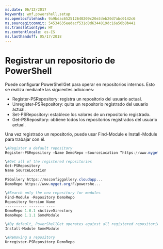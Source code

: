 ```yaml
---
ms.date: 06/12/2017
keywords: wmf,powershell,setup
ms.openlocfilehash: 9a9bdac652512640209c20e3deb20d7abc0142c6
ms.sourcegitcommit: 54534635eedacf531d8d6344019dc16a50b8b441
ms.translationtype: HT
ms.contentlocale: es-ES
ms.lasthandoff: 05/17/2018
---
```

# <a name="register-a-powershell-repository"></a>Registrar un repositorio de PowerShell
Puede configurar PowerShellGet para operar en repositorios internos. Esto se realiza mediante las siguientes adiciones:
- Register-PSRepository: registra un repositorio del usuario actual.
- Unregister-PSRepository: quita un repositorio registrado del usuario actual.
- Set-PSRepository: establece los valores de un repositorio registrado.
- Get-PSRepository: obtiene todos los repositorios registrados del usuario actual.

Una vez registrado un repositorio, puede usar Find-Module e Install-Module para trabajar con él.

```powershell
\#Register a default repository
Register-PSRepository –Name DemoRepo –SourceLocation “https://www.myget.org/F/powershellgetdemo/api/v2” –PublishLocation “<https://www.myget.org/F/powershellgetdemo/api/v2>/package” –InstallationPolicy –Trusted

\#Get all of the registered repositories
Get-PSRepository
Name SourceLocation
---- --------------
PSGallery https://msconfiggallery.cloudapp...
DemoRepo https://www.myget.org/F/powershe...

\#Search only the new repository for modules
Find-Module -Repository DemoRepo
Repository Version Name
---------- ------- ----
DemoRepo 1.0.1 xActiveDirectory
DemoRepo 1.1.1 SomeModule

\#By default, PowerShellGet operates against all registered repositories when none is specified. In this example, the “SomeModule” module is installed from the DemoRepo.
Install-Module SomeModule

\#Removing a repository
Unregister-PSRepository DemoRepo
```
